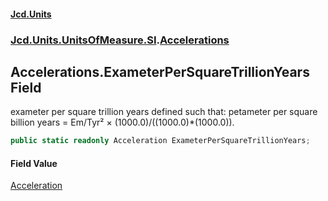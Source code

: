 #### [Jcd.Units](index.md 'index')
### [Jcd.Units.UnitsOfMeasure.SI](Jcd.Units.UnitsOfMeasure.SI.md 'Jcd.Units.UnitsOfMeasure.SI').[Accelerations](Accelerations.md 'Jcd.Units.UnitsOfMeasure.SI.Accelerations')

## Accelerations.ExameterPerSquareTrillionYears Field

exameter per square trillion years defined such that: petameter per square billion years = Em/Tyr² ×
(1000.0)/((1000.0)*(1000.0)).

```csharp
public static readonly Acceleration ExameterPerSquareTrillionYears;
```

#### Field Value
[Acceleration](Acceleration.md 'Jcd.Units.UnitTypes.Acceleration')